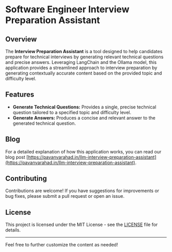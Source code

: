 
# Software Engineer Interview Preparation Assistant

## Overview

The **Interview Preparation Assistant** is a tool designed to help candidates prepare for technical interviews by generating relevant technical questions and precise answers. Leveraging LangChain and the Ollama model, this application provides a streamlined approach to interview preparation by generating contextually accurate content based on the provided topic and difficulty level.

## Features

- **Generate Technical Questions:** Provides a single, precise technical question tailored to a specified topic and difficulty level.
- **Generate Answers:** Produces a concise and relevant answer to the generated technical question.

## Blog

For a detailed explanation of how this application works, you can read our blog post [https://pavanvarahad.in/llm-interview-preparation-assistant](https://pavanvarahad.in/llm-interview-preparation-assistant).

## Contributing

Contributions are welcome! If you have suggestions for improvements or bug fixes, please submit a pull request or open an issue.

## License

This project is licensed under the MIT License - see the [LICENSE](LICENSE) file for details.

---

Feel free to further customize the content as needed!
